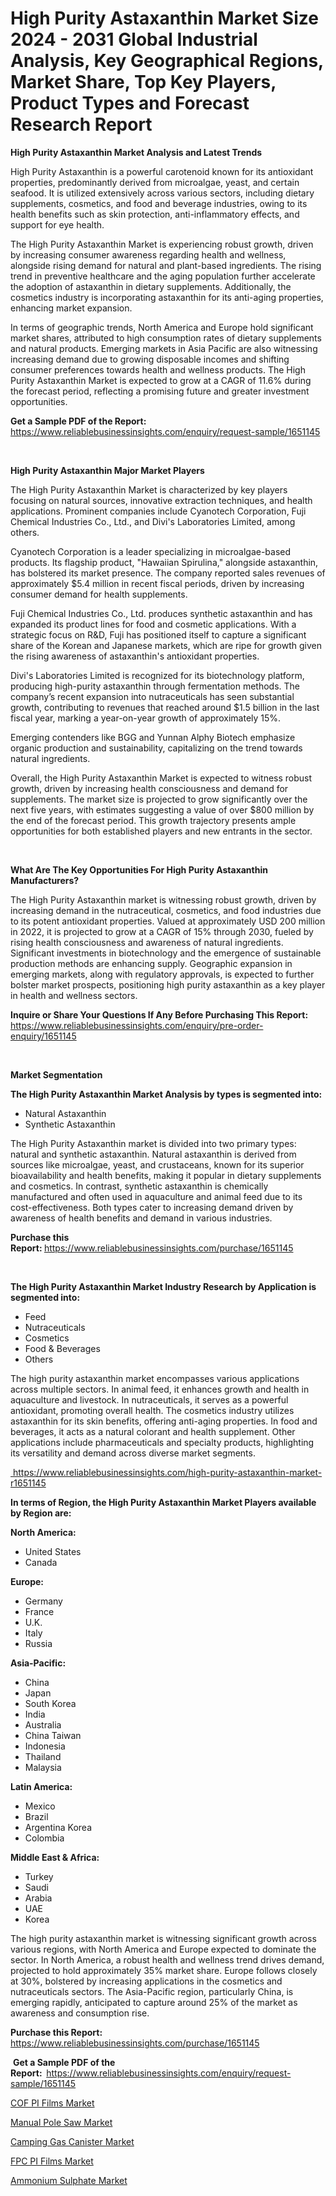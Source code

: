 <p><h1>High Purity Astaxanthin Market Size 2024 - 2031 Global Industrial Analysis, Key Geographical Regions, Market Share, Top Key Players, Product Types and Forecast Research Report</h1></p><p><strong>High Purity Astaxanthin Market Analysis and Latest Trends</strong></p>
<p><p>High Purity Astaxanthin is a powerful carotenoid known for its antioxidant properties, predominantly derived from microalgae, yeast, and certain seafood. It is utilized extensively across various sectors, including dietary supplements, cosmetics, and food and beverage industries, owing to its health benefits such as skin protection, anti-inflammatory effects, and support for eye health.</p><p>The High Purity Astaxanthin Market is experiencing robust growth, driven by increasing consumer awareness regarding health and wellness, alongside rising demand for natural and plant-based ingredients. The rising trend in preventive healthcare and the aging population further accelerate the adoption of astaxanthin in dietary supplements. Additionally, the cosmetics industry is incorporating astaxanthin for its anti-aging properties, enhancing market expansion.</p><p>In terms of geographic trends, North America and Europe hold significant market shares, attributed to high consumption rates of dietary supplements and natural products. Emerging markets in Asia Pacific are also witnessing increasing demand due to growing disposable incomes and shifting consumer preferences towards health and wellness products. The High Purity Astaxanthin Market is expected to grow at a CAGR of 11.6% during the forecast period, reflecting a promising future and greater investment opportunities.</p></p>
<p><strong>Get a Sample PDF of the Report:&nbsp;</strong> <a href="https://www.reliablebusinessinsights.com/enquiry/request-sample/1651145?utm_campaign=75&utm_medium=2&utm_source=Github&utm_content=ia&utm_term=26092024&utm_id=high-purity-astaxanthin">https://www.reliablebusinessinsights.com/enquiry/request-sample/1651145</a></p>
<p>&nbsp;</p>
<p><strong>High Purity Astaxanthin Major Market Players</strong></p>
<p><p>The High Purity Astaxanthin Market is characterized by key players focusing on natural sources, innovative extraction techniques, and health applications. Prominent companies include Cyanotech Corporation, Fuji Chemical Industries Co., Ltd., and Divi's Laboratories Limited, among others.</p><p>Cyanotech Corporation is a leader specializing in microalgae-based products. Its flagship product, "Hawaiian Spirulina," alongside astaxanthin, has bolstered its market presence. The company reported sales revenues of approximately $5.4 million in recent fiscal periods, driven by increasing consumer demand for health supplements.</p><p>Fuji Chemical Industries Co., Ltd. produces synthetic astaxanthin and has expanded its product lines for food and cosmetic applications. With a strategic focus on R&D, Fuji has positioned itself to capture a significant share of the Korean and Japanese markets, which are ripe for growth given the rising awareness of astaxanthin's antioxidant properties.</p><p>Divi's Laboratories Limited is recognized for its biotechnology platform, producing high-purity astaxanthin through fermentation methods. The company’s recent expansion into nutraceuticals has seen substantial growth, contributing to revenues that reached around $1.5 billion in the last fiscal year, marking a year-on-year growth of approximately 15%.</p><p>Emerging contenders like BGG and Yunnan Alphy Biotech emphasize organic production and sustainability, capitalizing on the trend towards natural ingredients.</p><p>Overall, the High Purity Astaxanthin Market is expected to witness robust growth, driven by increasing health consciousness and demand for supplements. The market size is projected to grow significantly over the next five years, with estimates suggesting a value of over $800 million by the end of the forecast period. This growth trajectory presents ample opportunities for both established players and new entrants in the sector.</p></p>
<p>&nbsp;</p>
<p><strong>What Are The Key Opportunities For High Purity Astaxanthin Manufacturers?</strong></p>
<p><p>The High Purity Astaxanthin market is witnessing robust growth, driven by increasing demand in the nutraceutical, cosmetics, and food industries due to its potent antioxidant properties. Valued at approximately USD 200 million in 2022, it is projected to grow at a CAGR of 15% through 2030, fueled by rising health consciousness and awareness of natural ingredients. Significant investments in biotechnology and the emergence of sustainable production methods are enhancing supply. Geographic expansion in emerging markets, along with regulatory approvals, is expected to further bolster market prospects, positioning high purity astaxanthin as a key player in health and wellness sectors.</p></p>
<p><strong>Inquire or Share Your Questions If Any Before Purchasing This Report:</strong> <a href="https://www.reliablebusinessinsights.com/enquiry/pre-order-enquiry/1651145?utm_campaign=75&utm_medium=2&utm_source=Github&utm_content=ia&utm_term=26092024&utm_id=high-purity-astaxanthin">https://www.reliablebusinessinsights.com/enquiry/pre-order-enquiry/1651145</a></p>
<p>&nbsp;</p>
<p><strong>Market Segmentation</strong></p>
<p><strong>The High Purity Astaxanthin Market Analysis by types is segmented into:</strong></p>
<p><ul><li>Natural Astaxanthin</li><li>Synthetic Astaxanthin</li></ul></p>
<p><p>The High Purity Astaxanthin market is divided into two primary types: natural and synthetic astaxanthin. Natural astaxanthin is derived from sources like microalgae, yeast, and crustaceans, known for its superior bioavailability and health benefits, making it popular in dietary supplements and cosmetics. In contrast, synthetic astaxanthin is chemically manufactured and often used in aquaculture and animal feed due to its cost-effectiveness. Both types cater to increasing demand driven by awareness of health benefits and demand in various industries.</p></p>
<p><strong>Purchase this Report:&nbsp;</strong><a href="https://www.reliablebusinessinsights.com/purchase/1651145?utm_campaign=75&utm_medium=2&utm_source=Github&utm_content=ia&utm_term=26092024&utm_id=high-purity-astaxanthin">https://www.reliablebusinessinsights.com/purchase/1651145</a></p>
<p>&nbsp;</p>
<p><strong>The High Purity Astaxanthin Market Industry Research by Application is segmented into:</strong></p>
<p><ul><li>Feed</li><li>Nutraceuticals</li><li>Cosmetics</li><li>Food & Beverages</li><li>Others</li></ul></p>
<p><p>The high purity astaxanthin market encompasses various applications across multiple sectors. In animal feed, it enhances growth and health in aquaculture and livestock. In nutraceuticals, it serves as a powerful antioxidant, promoting overall health. The cosmetics industry utilizes astaxanthin for its skin benefits, offering anti-aging properties. In food and beverages, it acts as a natural colorant and health supplement. Other applications include pharmaceuticals and specialty products, highlighting its versatility and demand across diverse market segments.</p></p>
<p><a href="https://www.reliablebusinessinsights.com/high-purity-astaxanthin-market-r1651145?utm_campaign=75&utm_medium=2&utm_source=Github&utm_content=ia&utm_term=26092024&utm_id=high-purity-astaxanthin">&nbsp;https://www.reliablebusinessinsights.com/high-purity-astaxanthin-market-r1651145</a></p>
<p><strong>In terms of Region, the High Purity Astaxanthin Market Players available by Region are:</strong></p>
<p>
    <p> <strong> North America: </strong>
        <ul>
            <li>United States</li>
            <li>Canada</li>
        </ul>
        </p> 
    <p> <strong> Europe: </strong>
        <ul>
            <li>Germany</li>
            <li>France</li>
            <li>U.K.</li>
            <li>Italy</li>
            <li>Russia</li>
        </ul>
        </p> 
    <p> <strong> Asia-Pacific: </strong>
        <ul>
            <li>China</li>
            <li>Japan</li>
            <li>South Korea</li>
            <li>India</li>
            <li>Australia</li>
            <li>China Taiwan</li>
            <li>Indonesia</li>
            <li>Thailand</li>
            <li>Malaysia</li>
        </ul>
        </p> 
    <p> <strong> Latin America: </strong>
        <ul>
            <li>Mexico</li>
            <li>Brazil</li>
            <li>Argentina Korea</li>
            <li>Colombia</li>
        </ul>
        </p> 
    <p> <strong> Middle East & Africa: </strong>
        <ul>
            <li>Turkey</li>
            <li>Saudi</li>
            <li>Arabia</li>
            <li>UAE</li>
            <li>Korea</li>
        </ul>
    </p>
    </p>
<p><p>The high purity astaxanthin market is witnessing significant growth across various regions, with North America and Europe expected to dominate the sector. In North America, a robust health and wellness trend drives demand, projected to hold approximately 35% market share. Europe follows closely at 30%, bolstered by increasing applications in the cosmetics and nutraceuticals sectors. The Asia-Pacific region, particularly China, is emerging rapidly, anticipated to capture around 25% of the market as awareness and consumption rise.</p></p>
<p><strong>Purchase this Report: </strong><a href="https://www.reliablebusinessinsights.com/purchase/1651145?utm_campaign=75&utm_medium=2&utm_source=Github&utm_content=ia&utm_term=26092024&utm_id=high-purity-astaxanthin">https://www.reliablebusinessinsights.com/purchase/1651145</a></p>
<p>&nbsp;<strong>Get a Sample PDF of the Report:&nbsp;&nbsp;</strong><a href="https://www.reliablebusinessinsights.com/enquiry/request-sample/1651145?utm_campaign=75&utm_medium=2&utm_source=Github&utm_content=ia&utm_term=26092024&utm_id=high-purity-astaxanthin">https://www.reliablebusinessinsights.com/enquiry/request-sample/1651145</a></p>
<p><strong></strong></p>
<p><p><a href="https://github.com/AlesiaDushku574/Market-Research-Report-List-1/blob/main/cof-pi-films-market.md?utm_campaign=75&utm_medium=2&utm_source=Github&utm_content=ia&utm_term=26092024&utm_id=high-purity-astaxanthin">COF PI Films Market</a></p><p><a href="https://issuu.com/reportprime-2/docs/manual-pole-saw-market-size-2030.pp_561d254bd71408?utm_campaign=75&utm_medium=2&utm_source=Github&utm_content=ia&utm_term=26092024&utm_id=high-purity-astaxanthin">Manual Pole Saw Market</a></p><p><a href="https://issuu.com/reportprime-2/docs/camping-gas-canister-market-size-20_3c011016e2b28e?utm_campaign=75&utm_medium=2&utm_source=Github&utm_content=ia&utm_term=26092024&utm_id=high-purity-astaxanthin">Camping Gas Canister Market</a></p><p><a href="https://github.com/CarolLPettway/Market-Research-Report-List-1/blob/main/fpc-pi-films-market.md?utm_campaign=75&utm_medium=2&utm_source=Github&utm_content=ia&utm_term=26092024&utm_id=high-purity-astaxanthin">FPC PI Films Market</a></p><p><a href="https://www.linkedin.com/pulse/ammonium-sulphate-market-insights-product-type-application-oqxjc?utm_campaign=75&utm_medium=2&utm_source=Github&utm_content=ia&utm_term=26092024&utm_id=high-purity-astaxanthin">Ammonium Sulphate Market</a></p></p>